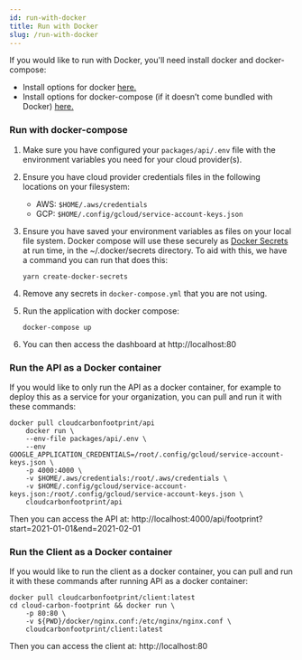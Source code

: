 ```yaml
---
id: run-with-docker
title: Run with Docker
slug: /run-with-docker
---
```


If you would like to run with Docker, you'll need install docker and docker-compose:

- Install options for docker [here.](https://docs.docker.com/get-docker/)
- Install options for docker-compose (if it doesn’t come bundled with Docker) [here.](https://docs.docker.com/compose/install/)

### Run with docker-compose

1.  Make sure you have configured your `packages/api/.env` file with the environment variables you need for your cloud provider(s).
2.  Ensure you have cloud provider credentials files in the following locations on your filesystem:
    - AWS: `$HOME/.aws/credentials`
    - GCP: `$HOME/.config/gcloud/service-account-keys.json`
3.  Ensure you have saved your environment variables as files on your local file system. Docker compose will use these securely as [Docker Secrets](https://docs.docker.com/engine/swarm/secrets/) at run time, in the ~/.docker/secrets directory. To aid with this, we have a command you can run that does this:

        yarn create-docker-secrets

4.  Remove any secrets in `docker-compose.yml` that you are not using.
5.  Run the application with docker compose:

        docker-compose up

6.  You can then access the dashboard at http://localhost:80

### Run the API as a Docker container

If you would like to only run the API as a docker container, for example to deploy this as a service for your organization, you can pull and run it with these commands:

    docker pull cloudcarbonfootprint/api
        docker run \
        --env-file packages/api/.env \
        --env
    GOOGLE_APPLICATION_CREDENTIALS=/root/.config/gcloud/service-account-keys.json \
        -p 4000:4000 \
        -v $HOME/.aws/credentials:/root/.aws/credentials \
        -v $HOME/.config/gcloud/service-account-keys.json:/root/.config/gcloud/service-account-keys.json \
        cloudcarbonfootprint/api

Then you can access the API at: http://localhost:4000/api/footprint?start=2021-01-01&end=2021-02-01

### Run the Client as a Docker container

If you would like to run the client as a docker container, you can pull and run it with these commands after running API as a docker container:

    docker pull cloudcarbonfootprint/client:latest
    cd cloud-carbon-footprint && docker run \
        -p 80:80 \
        -v ${PWD}/docker/nginx.conf:/etc/nginx/nginx.conf \
        cloudcarbonfootprint/client:latest

Then you can access the client at: http://localhost:80